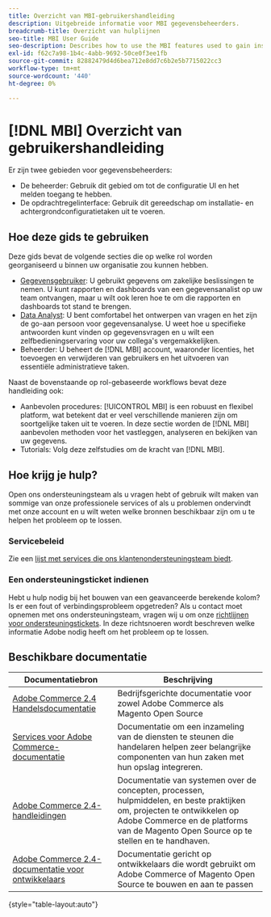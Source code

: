 ```yaml
---
title: Overzicht van MBI-gebruikershandleiding
description: Uitgebreide informatie voor MBI gegevensbeheerders.
breadcrumb-title: Overzicht van hulplijnen
seo-title: MBI User Guide
seo-description: Describes how to use the MBI features used to gain insights from Adobe Commerce or Magento Open Source data.
exl-id: f62c7a98-1b4c-4abb-9692-50ce0f3ee1fb
source-git-commit: 82882479d4d6bea712e8dd7c6b2e5b7715022cc3
workflow-type: tm+mt
source-wordcount: '440'
ht-degree: 0%

---
```


# [!DNL MBI] Overzicht van gebruikershandleiding

Er zijn twee gebieden voor gegevensbeheerders:

- De beheerder: Gebruik dit gebied om tot de configuratie UI en het melden toegang te hebben.
- De opdrachtregelinterface: Gebruik dit gereedschap om installatie- en achtergrondconfiguratietaken uit te voeren.

## Hoe deze gids te gebruiken

Deze gids bevat de volgende secties die op welke rol worden georganiseerd u binnen uw organisatie zou kunnen hebben.

- [Gegevensgebruiker](data-user.md): U gebruikt gegevens om zakelijke beslissingen te nemen. U kunt rapporten en dashboards van een gegevensanalist op uw team ontvangen, maar u wilt ook leren hoe te om die rapporten en dashboards tot stand te brengen.
- [Data Analyst](data-analyst.md): U bent comfortabel het ontwerpen van vragen en het zijn de go-aan persoon voor gegevensanalyse. U weet hoe u specifieke antwoorden kunt vinden op gegevensvragen en u wilt een zelfbedieningservaring voor uw collega&#39;s vergemakkelijken.
- Beheerder: U beheert de [!DNL MBI] account, waaronder licenties, het toevoegen en verwijderen van gebruikers en het uitvoeren van essentiële administratieve taken.

Naast de bovenstaande op rol-gebaseerde workflows bevat deze handleiding ook:

- Aanbevolen procedures: [!UICONTROL MBI] is een robuust en flexibel platform, wat betekent dat er veel verschillende manieren zijn om soortgelijke taken uit te voeren. In deze sectie worden de [!DNL MBI] aanbevolen methoden voor het vastleggen, analyseren en bekijken van uw gegevens.
- Tutorials: Volg deze zelfstudies om de kracht van [!DNL MBI].

## Hoe krijg je hulp?

Open ons ondersteuningsteam als u vragen hebt of gebruik wilt maken van sommige van onze professionele services of als u problemen ondervindt met onze account en u wilt weten welke bronnen beschikbaar zijn om u te helpen het probleem op te lossen.

### Servicebeleid

Zie een [lijst met services die ons klantenondersteuningsteam biedt](https://support.magento.com/hc/en-us/articles/360016730811).

### Een ondersteuningsticket indienen

Hebt u hulp nodig bij het bouwen van een geavanceerde berekende kolom? Is er een fout of verbindingsprobleem opgetreden? Als u contact moet opnemen met ons ondersteuningsteam, vragen wij u om onze [richtlijnen voor ondersteuningstickets](https://support.magento.com/hc/en-us/articles/360016730351). In deze richtsnoeren wordt beschreven welke informatie Adobe nodig heeft om het probleem op te lossen.

## Beschikbare documentatie

| Documentatiebron | Beschrijving |
|----------------------- | ----------- |
| [Adobe Commerce 2.4 Handelsdocumentatie](https://experienceleague.adobe.com/docs/commerce-admin/user-guides/home.html) | Bedrijfsgerichte documentatie voor zowel Adobe Commerce als Magento Open Source |
| [Services voor Adobe Commerce-documentatie](https://experienceleague.adobe.com/docs/commerce-merchant-services/user-guides/home.html) | Documentatie om een inzameling van de diensten te steunen die handelaren helpen zeer belangrijke componenten van hun zaken met hun opslag integreren. |
| [Adobe Commerce 2.4-handleidingen](https://experienceleague.adobe.com/docs/commerce-operations/operational-guides/home.html) | Documentatie van systemen over de concepten, processen, hulpmiddelen, en beste praktijken om, projecten te ontwikkelen op Adobe Commerce en de platforms van de Magento Open Source op te stellen en te handhaven. |
| [Adobe Commerce 2.4-documentatie voor ontwikkelaars](https://developer.adobe.com/commerce/) | Documentatie gericht op ontwikkelaars die wordt gebruikt om Adobe Commerce of Magento Open Source te bouwen en aan te passen |

{style=&quot;table-layout:auto&quot;}
